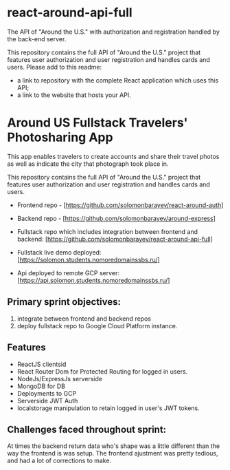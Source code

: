 # react-around-api-full

The API of "Around the U.S." with authorization and registration handled by the back-end server.

This repository contains the full API of "Around the U.S." project that features user authorization and user registration and handles cards and users. Please add to this readme:

- a link to repository with the complete React application which uses this API;
- a link to the website that hosts your API.

# Around US Fullstack Travelers' Photosharing App

This app enables travelers to create accounts and share their travel photos as well as indicate the city that photograph took place in.

This repository contains the full API of "Around the U.S." project that features user authorization and user registration and handles cards and users.

- Frontend repo - [https://github.com/solomonbarayev/react-around-auth]
- Backend repo - [https://github.com/solomonbarayev/around-express]

- Fullstack repo which includes integration between frontend and backend: [https://github.com/solomonbarayev/react-around-api-full]
- Fullstack live demo deployed: [https://solomon.students.nomoredomainssbs.ru/]
- Api deployed to remote GCP server: [https://api.solomon.students.nomoredomainssbs.ru/]

## Primary sprint objectives:

1.  integrate between frontend and backend repos
2.  deploy fullstack repo to Google Cloud Platform instance.

## Features

- ReactJS clientsid
- React Router Dom for Protected Routing for logged in users.
- NodeJs/ExpressJs serverside
- MongoDB for DB
- Deployments to GCP
- Serverside JWT Auth
- localstorage manipulation to retain logged in user's JWT tokens.

## Challenges faced throughout sprint:

At times the backend return data who's shape was a little different than the way the frontend is was setup. The frontend ajustment was pretty tedious, and had a lot of corrections to make.
